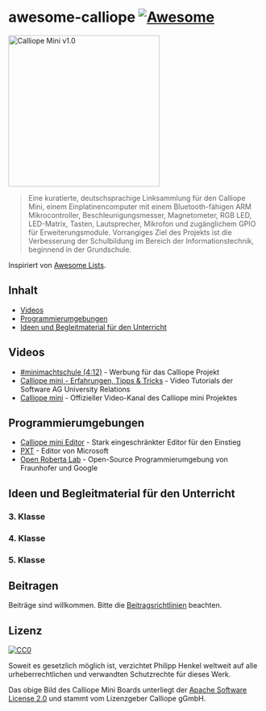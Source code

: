 

# awesome-calliope [![Awesome](https://cdn.rawgit.com/sindresorhus/awesome/d7305f38d29fed78fa85652e3a63e154dd8e8829/media/badge.svg)](https://github.com/sindresorhus/awesome)

<img src="https://github.com/philipphenkel/awesome-calliope/raw/master/media/calliope-mini-v1.0.png" alt="Calliope Mini v1.0" width="300">

> Eine kuratierte, deutschsprachige Linksammlung für den Calliope Mini, einem Einplatinencomputer mit einem Bluetooth-fähigen ARM Mikrocontroller, Beschleunigungsmesser, Magnetometer, RGB LED,  LED-Matrix, Tasten, Lautsprecher, Mikrofon und zugänglichem GPIO für Erweiterungsmodule.
Vorrangiges Ziel des Projekts ist die Verbesserung der Schulbildung im Bereich der Informationstechnik, beginnend in der Grundschule.

Inspiriert von [Awesome Lists](https://github.com/sindresorhus/awesome).


## Inhalt

- [Videos](#videos)
- [Programmierumgebungen](#programmierumgebungen)
- [Ideen und Begleitmaterial für den Unterricht](#ideen-und-begleitmaterial-für-den-unterricht)

## Videos
 - [#minimachtschule (4:12)](https://www.youtube.com/watch?v=cVmtsJWxEUo&t=2s) - Werbung für das Calliope Projekt
 - [Calliope mini - Erfahrungen, Tipps & Tricks](https://www.youtube.com/playlist?list=PLDe6WVZUD6thwLYmuKwlMT6MoF98VO8rB) - Video Tutorials der Software AG University Relations
 - [Calliope mini](https://www.youtube.com/channel/UCsCRHdnWh4N5xZHXRAknTJw) - Offizieller Video-Kanal des Calliope mini Projektes

## Programmierumgebungen

- [Calliope mini Editor](https://miniedit.calliope.cc) - Stark eingeschränkter Editor für den Einstieg
- [PXT](https://pxt.calliope.cc) - Editor von Microsoft
- [Open Roberta Lab](https://lab.open-roberta.org) - Open-Source Programmierumgebung von Fraunhofer und Google


## Ideen und Begleitmaterial für den Unterricht

### 3. Klasse

### 4. Klasse

### 5. Klasse


## Beitragen

Beiträge sind willkommen. Bitte die [Beitragsrichtlinien](contributing.md) beachten.


## Lizenz

[![CC0](http://mirrors.creativecommons.org/presskit/buttons/88x31/svg/cc-zero.svg)](https://creativecommons.org/publicdomain/zero/1.0/deed.de)

Soweit es gesetzlich möglich ist, verzichtet Philipp Henkel weltweit auf alle urheberrechtlichen und verwandten Schutzrechte für dieses Werk.

Das obige Bild des Calliope Mini Boards unterliegt der [Apache Software License 2.0](https://www.apache.org/licenses/LICENSE-2.0) und stammt vom Lizenzgeber Calliope gGmbH.
